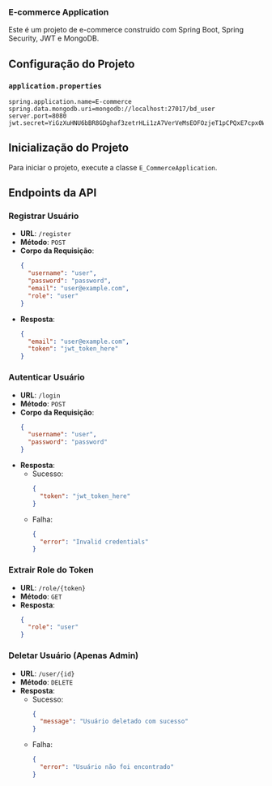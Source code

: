 ### E-commerce Application

Este é um projeto de e-commerce construído com Spring Boot, Spring Security, JWT e MongoDB.

## Configuração do Projeto

### `application.properties`

```properties
spring.application.name=E-commerce
spring.data.mongodb.uri=mongodb://localhost:27017/bd_user
server.port=8080
jwt.secret=YiGzXuHNU6bBR8GDghaf3zetrHLi1zA7VerVeMsEOFOzjeT1pCPQxE7cpx0WVcvBfUEx/AXIpYdIoX7JzcNkAg==
```

## Inicialização do Projeto

Para iniciar o projeto, execute a classe `E_CommerceApplication`.

## Endpoints da API

### Registrar Usuário

- **URL**: `/register`
- **Método**: `POST`
- **Corpo da Requisição**:
  ```json
  {
    "username": "user",
    "password": "password",
    "email": "user@example.com",
    "role": "user"
  }
  ```
- **Resposta**:
  ```json
  {
    "email": "user@example.com",
    "token": "jwt_token_here"
  }
  ```

### Autenticar Usuário

- **URL**: `/login`
- **Método**: `POST`
- **Corpo da Requisição**:
  ```json
  {
    "username": "user",
    "password": "password"
  }
  ```
- **Resposta**:
  - Sucesso:
    ```json
    {
      "token": "jwt_token_here"
    }
    ```
  - Falha:
    ```json
    {
      "error": "Invalid credentials"
    }
    ```

### Extrair Role do Token

- **URL**: `/role/{token}`
- **Método**: `GET`
- **Resposta**:
  ```json
  {
    "role": "user"
  }
  ```

### Deletar Usuário (Apenas Admin)

- **URL**: `/user/{id}`
- **Método**: `DELETE`
- **Resposta**:
  - Sucesso:
    ```json
    {
      "message": "Usuário deletado com sucesso"
    }
    ```
  - Falha:
    ```json
    {
      "error": "Usuário não foi encontrado"
    }
    ```
